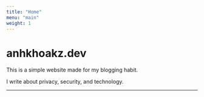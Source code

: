 ```yaml
---
title: "Home"
menu: "main"
weight: 1
---
```


# anhkhoakz.dev

This is a simple website made for my blogging habit.

I write about privacy, security, and technology.

---
